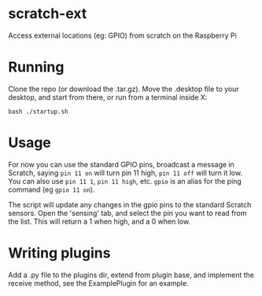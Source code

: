 # scratch-ext
Access external locations (eg: GPIO) from scratch on the Raspberry Pi

# Running
Clone the repo (or download the .tar.gz). Move the .desktop file to your desktop, and start from there, or run from a terminal inside X:

```
bash ./startup.sh
```

# Usage
For now you can use the standard GPIO pins, broadcast a message in Scratch, saying `pin 11 on` will turn pin 11 high, `pin 11 off` will turn it low. You can also use `pin 11 1`, `pin 11 high`, etc. `gpio` is an alias for the ping command (eg `gpio 11 on`).

The script will update any changes in the gpio pins to the standard Scratch sensors. Open the 'sensing' tab, and select the pin you want to read from the list. This will return a 1 when high, and a 0 when low.

# Writing plugins
Add a .py file to the plugins dir, extend from plugin base, and implement the receive method, see the ExamplePlugin for an example.